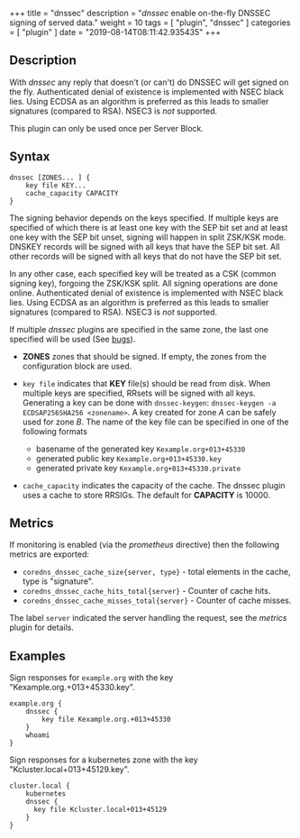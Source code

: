 +++
title = "dnssec"
description = "*dnssec* enable on-the-fly DNSSEC signing of served data."
weight = 10
tags = [ "plugin", "dnssec" ]
categories = [ "plugin" ]
date = "2019-08-14T08:11:42.935435"
+++

## Description

With *dnssec* any reply that doesn't (or can't) do DNSSEC will get signed on the fly. Authenticated
denial of existence is implemented with NSEC black lies. Using ECDSA as an algorithm is preferred as
this leads to smaller signatures (compared to RSA). NSEC3 is *not* supported.

This plugin can only be used once per Server Block.

## Syntax

~~~
dnssec [ZONES... ] {
    key file KEY...
    cache_capacity CAPACITY
}
~~~

The signing behavior depends on the keys specified. If multiple keys are specified of which there is
at least one key with the SEP bit set and at least one key with the SEP bit unset, signing will happen
in split ZSK/KSK mode. DNSKEY records will be signed with all keys that have the SEP bit set. All other
records will be signed with all keys that do not have the SEP bit set.

In any other case, each specified key will be treated as a CSK (common signing key), forgoing the
ZSK/KSK split. All signing operations are done online.
Authenticated denial of existence is implemented with NSEC black lies. Using ECDSA as an algorithm
is preferred as this leads to smaller signatures (compared to RSA). NSEC3 is *not* supported.

If multiple *dnssec* plugins are specified in the same zone, the last one specified will be
used (See [bugs](#bugs)).

* **ZONES** zones that should be signed. If empty, the zones from the configuration block
    are used.

* `key file` indicates that **KEY** file(s) should be read from disk. When multiple keys are specified, RRsets
  will be signed with all keys. Generating a key can be done with `dnssec-keygen`: `dnssec-keygen -a
  ECDSAP256SHA256 <zonename>`. A key created for zone *A* can be safely used for zone *B*. The name of the
  key file can be specified in one of the following formats

    * basename of the generated key `Kexample.org+013+45330`
    * generated public key `Kexample.org+013+45330.key`
    * generated private key `Kexample.org+013+45330.private`

* `cache_capacity` indicates the capacity of the cache. The dnssec plugin uses a cache to store
  RRSIGs. The default for **CAPACITY** is 10000.

## Metrics

If monitoring is enabled (via the *prometheus* directive) then the following metrics are exported:

* `coredns_dnssec_cache_size{server, type}` - total elements in the cache, type is "signature".
* `coredns_dnssec_cache_hits_total{server}` - Counter of cache hits.
* `coredns_dnssec_cache_misses_total{server}` - Counter of cache misses.

The label `server` indicated the server handling the request, see the *metrics* plugin for details.

## Examples

Sign responses for `example.org` with the key "Kexample.org.+013+45330.key".

~~~ corefile
example.org {
    dnssec {
        key file Kexample.org.+013+45330
    }
    whoami
}
~~~

Sign responses for a kubernetes zone with the key "Kcluster.local+013+45129.key".

~~~
cluster.local {
    kubernetes
    dnssec {
      key file Kcluster.local+013+45129
    }
}
~~~

